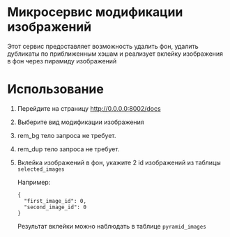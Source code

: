 # Микросервис модификации изображений
Этот сервис предоставляет возможность удалить фон, удалить дубликаты по приближенным хэшам и реализует вклейку изображения в фон через пирамиду изображений
# Использование
1. Перейдите на страницу http://0.0.0.0:8002/docs
2. Выберите вид модификации изображения
3. rem_bg тело запроса не требует.
4. rem_dup тело запроса не требует.
5. Вклейка изображений в фон, укажите 2 id изображений из таблицы `selected_images`

   Например:
    ```
    {
      "first_image_id": 0,
      "second_image_id": 0
    }
    ```
    Результат вклейки можно наблюдать в таблице `pyramid_images`